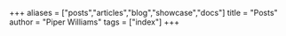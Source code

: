 +++
aliases = ["posts","articles","blog","showcase","docs"]
title = "Posts"
author = "Piper Williams"
tags = ["index"]
+++
